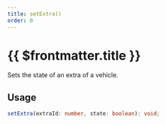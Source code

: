 ```yaml
---
title: setExtra()
order: 0
---
```


# {{ $frontmatter.title }}

Sets the state of an extra of a vehicle.

## Usage

```ts
setExtra(extraId: number, state: boolean): void;
```
